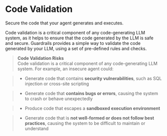 # Code Validation

<div class='subtitle'>
Secure the code that your agent generates and executes.
</div>

Code validation is a critical component of any code-generating LLM system, as it helps to ensure that the code generated by the LLM is safe and secure. Guardrails provides a simple way to validate the code generated by your LLM, using a set of pre-defined rules and checks.

> **Code Validation Risks**<br/>
> Code validation is a critical component of any code-generating LLM system. For example, an insecure agent could:

> * Generate code that contains **security vulnerabilities**, such as SQL injection or cross-site scripting

> * Generate code that **contains bugs or errors**, causing the system to crash or behave unexpectedly

> * Produce code that escapes a **sandboxed execution environment**

> * Generate code that is **not well-formed or does not follow best practices**, causing the system to be difficult to maintain or understand
